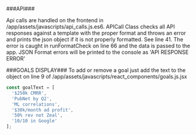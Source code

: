 ###API###

Api calls are handled on the frontend in /app/assets/javascripts/api_calls.js.es6.
APICall Class checks all API responses against a template with the
proper format and throws an error and prints the json object if it is not
properly formatted.  See line 41.  The error is caught in runFormatCheck on line 66
and the data is passed to the app.  JSON Format errors will be printed to the
console as 'API RESPONSE ERROR'

###GOALS DISPLAY###
To add or remove a goal just add the text to the object on line 9 of /app/assets/javascripts/react_components/goals.js.jsx
```javascript
const goalText = [
  '$250k CMRR',
  'PubNet by Q2',
  'ML correlations',
  '$30k/month ad profit',
  '50% rev not Zeal',
  '10/10 in Google'
];
```
